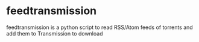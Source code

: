# feedtransmission
feedtransmission is a python script to read RSS/Atom feeds of torrents and add them to Transmission to download
